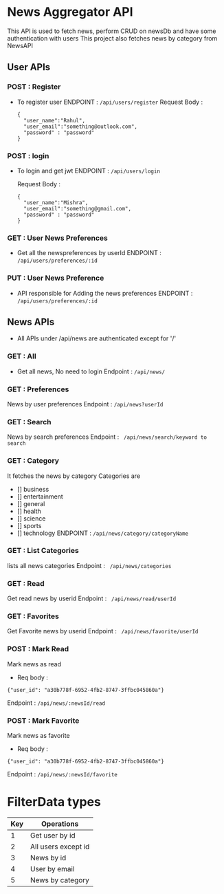 # News Aggregator API

This API is used to fetch news, perform CRUD on newsDb and have some authentication with users 
This project also fetches news by category from NewsAPI


## User APIs

### POST : Register
- To register user
  ENDPOINT : 
  ``` /api/users/register ```
  Request Body : 
  ```
  {
    "user_name":"Rahul",
    "user_email":"something@outlook.com",
    "password" : "password"
  }
  ```

### POST : login
- To login and get jwt
  ENDPOINT :
   ``` /api/users/login ```

   Request Body : 
  ```
  {
    "user_name":"Mishra",
    "user_email":"something@gmail.com",
    "password" : "password"
  }
  ```
  

### GET : User News Preferences
- Get all the newspreferences by userId
  ENDPOINT : ``` /api/users/preferences/:id ```

### PUT : User News Preference
- API responsible for Adding the news preferences
  ENDPOINT : ``` /api/users/preferences/:id ```

## News APIs
- All APIs under /api/news are authenticated except for '/'
### GET : All
- Get all news, No need to login 
  Endpoint : 
``` /api/news/ ```

### GET : Preferences
 News by user preferences
  Endpoint : 
``` /api/news?userId ```

### GET : Search
 News by search preferences
  Endpoint : 
``` /api/news/search/keyword to search```

### GET : Category
It fetches the news by category
Categories are 
 - [] business
 - [] entertainment
 - [] general
 - [] health
 - [] science
 - [] sports
 - [] technology
ENDPOINT : ``` /api/news/category/categoryName ```

### GET : List Categories
 lists all news categories
  Endpoint : 
``` /api/news/categories```

### GET : Read
 Get read news by userid
  Endpoint : 
``` /api/news/read/userId```

### GET : Favorites
 Get Favorite news by userid
  Endpoint : 
``` /api/news/favorite/userId```


### POST : Mark Read
  Mark news as read
- Req body : 
```
{"user_id": "a30b778f-6952-4fb2-8747-3ffbc045860a"}
```
  Endpoint : 
``` /api/news/:newsId/read ```


### POST : Mark Favorite
  Mark news as favorite
- Req body : 
```
{"user_id": "a30b778f-6952-4fb2-8747-3ffbc045860a"}
```
  Endpoint : 
``` /api/news/:newsId/favorite ```


# FilterData types

| Key | Operations |
| --- | --- |
| 1 | Get user by id |
| 2 | All users except id |
| 3 | News by id |
| 4 | User by email |
| 5 | News by category |